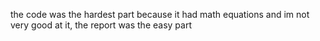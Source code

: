 the code was the hardest part because it had math equations and im not very good at it, the report was the easy part
